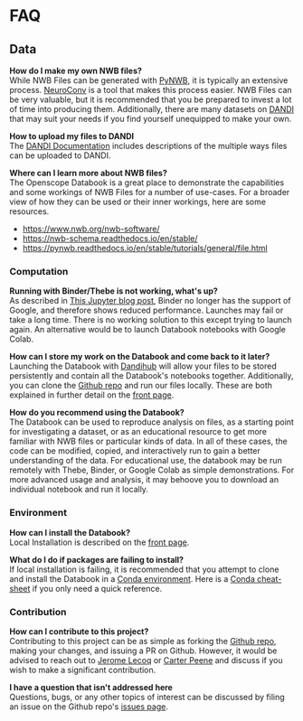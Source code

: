 # FAQ

## Data

**How do I make my own NWB files?**\
While NWB Files can be generated with [PyNWB](https://pynwb.readthedocs.io/en/stable/), it is typically an extensive process. [NeuroConv](https://neuroconv.readthedocs.io/en/main/) is a tool that makes this process easier. NWB Files can be very valuable, but it is recommended that you be prepared to invest a lot of time into producing them. Additionally, there are many datasets on [DANDI](https://dandiarchive.org/) that may suit your needs if you find yourself unequipped to make your own.

**How to upload my files to DANDI**\
The [DANDI Documentation](https://www.dandiarchive.org/handbook/) includes descriptions of the multiple ways files can be uploaded to DANDI.

**Where can I learn more about NWB files?**\
The Openscope Databook is a great place to demonstrate the capabilities and some workings of NWB Files for a number of use-cases. For a broader view of how they can be used or their inner workings, here are some resources.
- https://www.nwb.org/nwb-software/
- https://nwb-schema.readthedocs.io/en/stable/
- https://pynwb.readthedocs.io/en/stable/tutorials/general/file.html


### Computation

**Running with Binder/Thebe is not working, what's up?**\
As described in [This Jupyter blog post](https://blog.jupyter.org/mybinder-org-reducing-capacity-c93ccfc6413f), Binder no longer has the support of Google, and therefore shows reduced performance. Launches may fail or take a long time. There is no working solution to this except trying to launch again. An alternative would be to launch Databook notebooks with Google Colab.

**How can I store my work on the Databook and come back to it later?**\
Launching the Databook with [Dandihub](https://hub.dandiarchive.org/) will allow your files to be stored persistently and contain all the Databook's notebooks together. Additionally, you can clone the [Github repo](https://github.com/AllenInstitute/openscope_databook) and run our files locally. These are both explained in further detail on the [front page](https://alleninstitute.github.io/openscope_databook/intro.html).

**How do you recommend using the Databook?**\
The Databook can be used to reproduce analysis on files, as a starting point for investigating a dataset, or as an educational resource to get more familiar with NWB files or particular kinds of data. In all of these cases, the code can be modified, copied, and interactively run to gain a better understanding of the data. For educational use, the databook may be run remotely with Thebe, Binder, or Google Colab as simple demonstrations. For more advanced usage and analysis, it may behoove you to download an individual notebook and run it locally.


### Environment

**How can I install the Databook?**\
Local Installation is described on the [front page](https://alleninstitute.github.io/openscope_databook/intro.html).

**What do I do if packages are failing to install?**\
If local installation is failing, it is recommended that you attempt to clone and install the Databook in a [Conda environment](https://conda.io/projects/conda/en/latest/user-guide/tasks/manage-environments.html). Here is a [Conda cheat-sheet](https://docs.conda.io/projects/conda/en/4.6.0/_downloads/52a95608c49671267e40c689e0bc00ca/conda-cheatsheet.pdf) if you only need a quick reference.


### Contribution

**How can I contribute to this project?**\
Contributing to this project can be as simple as forking the [Github repo](https://github.com/AllenInstitute/openscope_databook), making your changes, and issuing a PR on Github. However, it would be advised to reach out to [Jerome Lecoq](https://github.com/jeromelecoq) or [Carter Peene](https://github.com/rcpeene) and discuss if you wish to make a significant contribution.

**I have a question that isn't addressed here**\
Questions, bugs, or any other topics of interest can be discussed by filing an issue on the Github repo's [issues page](https://github.com/AllenInstitute/openscope_databook/issues).

